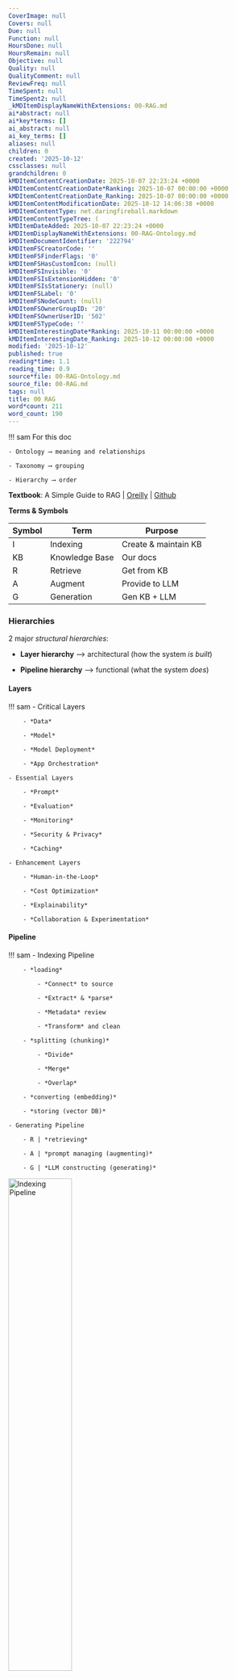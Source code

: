 ```yaml
---
CoverImage: null
Covers: null
Due: null
Function: null
HoursDone: null
HoursRemain: null
Objective: null
Quality: null
QualityComment: null
ReviewFreq: null
TimeSpent: null
TimeSpent2: null
_kMDItemDisplayNameWithExtensions: 00-RAG.md
ai*abstract: null
ai*key*terms: []
ai_abstract: null
ai_key_terms: []
aliases: null
children: 0
created: '2025-10-12'
cssclasses: null
grandchildren: 0
kMDItemContentCreationDate: 2025-10-07 22:23:24 +0000
kMDItemContentCreationDate*Ranking: 2025-10-07 00:00:00 +0000
kMDItemContentCreationDate_Ranking: 2025-10-07 00:00:00 +0000
kMDItemContentModificationDate: 2025-10-12 14:06:38 +0000
kMDItemContentType: net.daringfireball.markdown
kMDItemContentTypeTree: (
kMDItemDateAdded: 2025-10-07 22:23:24 +0000
kMDItemDisplayNameWithExtensions: 00-RAG-Ontology.md
kMDItemDocumentIdentifier: '222794'
kMDItemFSCreatorCode: ''
kMDItemFSFinderFlags: '0'
kMDItemFSHasCustomIcon: (null)
kMDItemFSInvisible: '0'
kMDItemFSIsExtensionHidden: '0'
kMDItemFSIsStationery: (null)
kMDItemFSLabel: '0'
kMDItemFSNodeCount: (null)
kMDItemFSOwnerGroupID: '20'
kMDItemFSOwnerUserID: '502'
kMDItemFSTypeCode: ''
kMDItemInterestingDate*Ranking: 2025-10-11 00:00:00 +0000
kMDItemInterestingDate_Ranking: 2025-10-12 00:00:00 +0000
modified: '2025-10-12'
published: true
reading*time: 1.1
reading_time: 0.9
source*file: 00-RAG-Ontology.md
source_file: 00-RAG.md
tags: null
title: 00 RAG
word*count: 211
word_count: 190
---
```


!!! sam
    For this doc

    - Ontology ⟶ meaning and relationships

    - Taxonomy ⟶ grouping

    - Hierarchy ⟶ order


**Textbook**: A Simple Guide to RAG | [Oreilly](https://learning.oreilly.com/library/view/a-simple-guide/9781633435858/OEBPS/Text/part-1.html) | [Github](https://github.com/abhinav-kimothi/A-Simple-Guide-to-RAG)

**Terms & Symbols**

| Symbol | Term           | Purpose              |
| ------ | -------------- | -------------------- |
| I      | Indexing       | Create & maintain KB |
| KB     | Knowledge Base | Our docs             |
| R      | Retrieve       | Get from KB          |
| A      | Augment        | Provide to LLM       |
| G      | Generation     | Gen KB + LLM         |




### Hierarchies

2 major *structural hierarchies*:

- **Layer hierarchy** ⟶ architectural (how the system *is built*)

- **Pipeline hierarchy** ⟶ functional (what the system *does*)

#### Layers
!!! sam
    - Critical Layers

        - *Data*

        - *Model*

        - *Model Deployment*

        - *App Orchestration*

    - Essential Layers

        - *Prompt*

        - *Evaluation*

        - *Monitoring*

        - *Security & Privacy*

        - *Caching*

    - Enhancement Layers

        - *Human-in-the-Loop*

        - *Cost Optimization*

        - *Explainability*

        - *Collaboration & Experimentation*


#### Pipeline
!!! sam
    - Indexing Pipeline

        - *loading*

            - *Connect* to source

            - *Extract* & *parse*

            - *Metadata* review

            - *Transform* and clean

        - *splitting (chunking)*

            - *Divide*

            - *Merge*

            - *Overlap*

        - *converting (embedding)*

        - *storing (vector DB)*

    - Generating Pipeline

        - R | *retrieving*

        - A | *prompt managing (augmenting)*

        - G | *LLM constructing (generating)*






<img src="https://i.imgur.com/clHMu8p.png" alt="Indexing Pipeline" width="50%">
<img src="https://i.imgur.com/Ab8rMqF.png" alt="Generation Pipeline" width="50%">